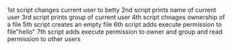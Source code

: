 1st script changes current user to betty
2nd script prints name of current user
3rd script prints group of current user
4th script chnages ownership of a file
5th script creates an empty file
6th script adds execute permission to file"hello"
7th script adds execute permission to owner and group and read permission to other users
